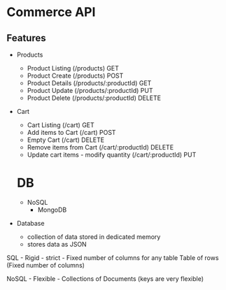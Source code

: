 # Commerce API

## Features
- Products
  - Product Listing (/products) GET
  - Product Create (/products) POST
  - Product Details (/products/:productId) GET
  - Product Update (/products/:productId) PUT
  - Product Delete (/products/:productId) DELETE
- Cart
  - Cart Listing (/cart) GET
  - Add items to Cart (/cart) POST
  - Empty Cart (/cart) DELETE
  - Remove items from Cart (/cart/:productId) DELETE
  - Update cart items - modify quantity (/cart/:productId) PUT
  

  # DB
   - NoSQL
      - MongoDB
- Database
    - collection of data stored in dedicated memory
    - stores data as JSON

SQL - Rigid - strict - Fixed number of columns for any table
Table of rows (Fixed number of columns)

NoSQL - Flexible - 
Collections of Documents (keys are very flexible)
